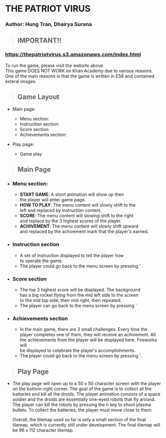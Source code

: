 # THE PATRIOT VIRUS  
### Author: Hung Tran, Dhairya Surana

> ## IMPORTANT!!

### https://thepatriotvirus.s3.amazonaws.com/index.html

To run the game, please visit the website above.  
This game DOES NOT WORK on Khan Academy due to various reasons.  
One of the main reasons is that the game is written in ES6 and contained exteral images.

> ## Game Layout

- Main page:

  - Menu section:
  - Instruction section:
  - Score section:
  - Achievements section:

- Play page:
  - Game play

> ## Main Page

- ### Menu section:
  - **START GAME**: A short animation will show up then  
     the player will enter game page.
  - **HOW TO PLAY**: The menu content will slowly shift to the  
     left and replaced by instruction content.
  - **SCORE**: The menu content will slowing shift to the right  
     and replace by the 3 highest scores of the player.
  - **ACHIVEMENT**: The menu content will slowly shift upward  
     and replaced by the achivement mark that the player's earned.

* ### Instruction section
  - A set of instruction displayed to tell the player how  
    to operate the game.
  - The player could go back to the menu screen by pressing **`**
* ### Score section
  - The top 3 highest score will be displayed. The background  
    has a big rocket flying from the mid left side to the screen  
    to the mid top side, then mid right, then repeated.
  - The player can go back to the menu screen by pressing **`**
* ### Achievements section
  - In the main game, there are 3 small challenges. Every time the  
    player completes one of them, they will receive an achivement. All  
    the achievements from the player will be displayed here. Fireworks will  
    be displayed to celebrate the player's accomplishments.
  - The player could go back to the menu screen by pressing **`**.

> ## Play Page

-   The play page will open up to a 50 x 50 character screen with the player on the bottom-right corner. 
    The goal of the game is to collect all the batteries and kill all the droids.
    The player animation consists of a space soldier and the droids are essentially one-eyed
    robots that fly around. The player can kill the robots by pressing the h key to shoot plasma bullets.
    To collect the batteries, the player must move close to them. 
    
    Overall, the tilemap used so far is only a small section of the final tilemap, which is currently still under
    development. The final tilemap will be 96 x 112 character tilemap.
